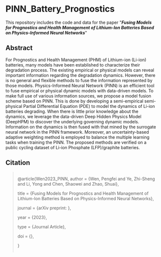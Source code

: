 # PINN_Battery_Prognostics

This repository includes the code and data for the paper "***Fusing Models for Prognostics and Health Management of Lithium-Ion Batteries Based on Physics-Informed Neural Networks***"

## Abstract

For Prognostics and Health Management (PHM) of Lithium-ion (Li-ion) batteries, many models have been established to characterize their degradation process. The existing empirical or physical models can reveal important information regarding the degradation dynamics. However, there is no general and flexible methods to fuse the information represented by those models. Physics-Informed Neural Network (PINN) is an efficient tool to fuse empirical or physical dynamic models with data-driven models. To make full use of various information sources, we propose a model fusion scheme based on PINN. This is done by developing a semi-empirical semi-physical Partial Differential Equation (PDE) to model the dynamics of Li-ion batteries degrading. When there is little prior knowledge about the dynamics, we leverage the data-driven Deep Hidden Physics Model (DeepHPM) to discover the underlying governing dynamic models. Information on the dynamics is then fused with that mined by the surrogate neural network in the PINN framework. Moreover, an uncertainty-based adaptive weighting method is employed to balance the multiple learning tasks when training the PINN. The proposed methods are verified on a public cycling dataset of Li-ion Phosphate (LFP)/graphite batteries.

## Citation

> ```
> ```
>
> @article{Wen2023_PINN,
>    author = {Wen, Pengfei and Ye, Zhi-Sheng and Li, Yong and Chen, Shaowei and Zhao, Shuai},
>
>    title = {Fusing Models for Prognostics and Health Management of Lithium-Ion Batteries Based on Physics-Informed Neural Networks},
>
>    journal = {arXiv preprint: },
>
>    year = {2023},
>
>    type = {Journal Article},   
>
>    doi = {},
>
> }
>
> ```
